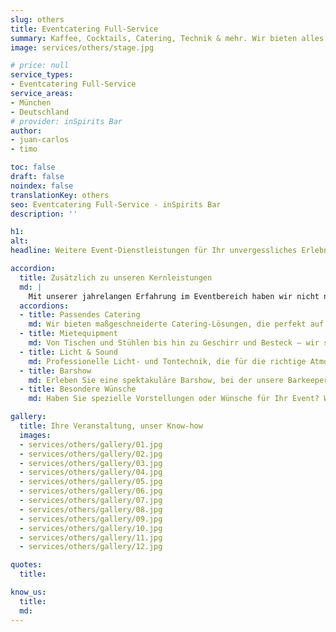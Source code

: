 ```yaml
---
slug: others
title: Eventcatering Full-Service
summary: Kaffee, Cocktails, Catering, Technik & mehr. Wir bieten alles für Ihr perfektes Event. Teilen Sie uns Ihre Wünsche mit, wir machen sie wahr.
image: services/others/stage.jpg

# price: null
service_types:
- Eventcatering Full-Service
service_areas:
- München
- Deutschland
# provider: inSpirits Bar
author:
- juan-carlos
- timo

toc: false
draft: false
noindex: false
translationKey: others
seo: Eventcatering Full-Service - inSpirits Bar
description: ''

h1: 
alt: 
headline: Weitere Event-Dienstleistungen für Ihr unvergessliches Erlebnis

accordion:
  title: Zusätzlich zu unseren Kernleistungen
  md: |
    Mit unserer jahrelangen Erfahrung im Eventbereich haben wir nicht nur unser Know-how, sondern auch unser Netzwerk stetig ausgebaut. So können wir Ihnen in vielfältigen eventbezogenen Angelegenheiten mit Rat und Tat zur Seite stehen.
  accordions:
  - title: Passendes Catering
    md: Wir bieten maßgeschneiderte Catering-Lösungen, die perfekt auf Ihr Event abgestimmt sind. Ob Fingerfood, Buffets oder mehrgängige Menüs, unser Catering-Service sorgt für kulinarische Highlights.
  - title: Mietequipment
    md: Von Tischen und Stühlen bis hin zu Geschirr und Besteck – wir stellen Ihnen das notwendige Equipment zur Verfügung, um Ihr Event reibungslos und stilvoll zu gestalten.
  - title: Licht & Sound
    md: Professionelle Licht- und Tontechnik, die für die richtige Atmosphäre sorgt. Ob dezente Hintergrundmusik oder beeindruckende Lichtshows, wir haben die passende Technik für Ihre Veranstaltung.
  - title: Barshow
    md: Erleben Sie eine spektakuläre Barshow, bei der unsere Barkeeper mit beeindruckenden Tricks und Showeinlagen für Unterhaltung sorgen. Ein Highlight, das Ihre Gäste begeistern wird.
  - title: Besondere Wünsche
    md: Haben Sie spezielle Vorstellungen oder Wünsche für Ihr Event? Wir sind flexibel und bemühen uns, Ihre individuellen Anforderungen zu erfüllen, um Ihr Event einzigartig und unvergesslich zu machen.

gallery:
  title: Ihre Veranstaltung, unser Know-how
  images:
  - services/others/gallery/01.jpg
  - services/others/gallery/02.jpg
  - services/others/gallery/03.jpg
  - services/others/gallery/04.jpg
  - services/others/gallery/05.jpg
  - services/others/gallery/06.jpg
  - services/others/gallery/07.jpg
  - services/others/gallery/08.jpg
  - services/others/gallery/09.jpg
  - services/others/gallery/10.jpg
  - services/others/gallery/11.jpg
  - services/others/gallery/12.jpg

quotes:
  title: 

know_us:
  title: 
  md: 
---
```

